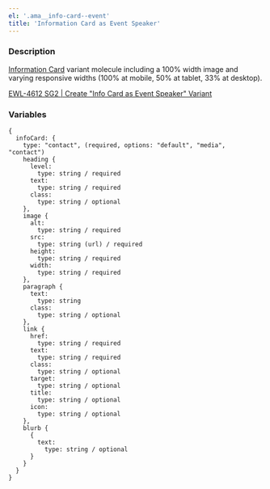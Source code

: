 ```yaml
---
el: '.ama__info-card--event'
title: 'Information Card as Event Speaker'
---
```


### Description
[Information Card](p=molecules-info-card) variant molecule including a 100% width image and varying responsive widths (100% at mobile, 50% at tablet, 33% at desktop).

[EWL-4612 SG2 | Create "Info Card as Event Speaker" Variant](https://issues.ama-assn.org/browse/EWL-4612)

### Variables
~~~
{
  infoCard: {
    type: "contact", (required, options: "default", "media", "contact")
    heading {
      level:
        type: string / required
      text:
        type: string / required
      class:
        type: string / optional
    },
    image {
      alt:
        type: string / required
      src:
        type: string (url) / required
      height:
        type: string / required
      width:
        type: string / required
    },
    paragraph {
      text:
        type: string
      class:
        type: string / optional
    },
    link {
      href:
        type: string / required
      text:
        type: string / required
      class:
        type: string / optional
      target:
        type: string / optional
      title:
        type: string / optional
      icon:
        type: string / optional
    },
    blurb {
      {
        text:
          type: string / optional
      }
    }
  }
}
~~~
